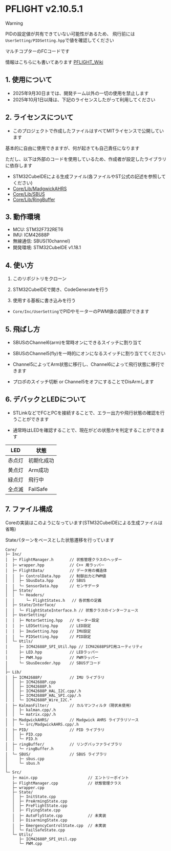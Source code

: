 # PFLIGHT v2.10.5.1

> [!WARNING]
> PIDの設定値が共有できていない可能性があるため、
> 飛行前には`UserSetting/PIDSetting.hpp`で値を確認してください

マルチコプターのFCコードです

情報はこちらにも書いてあります
[PFLIGHT_Wiki](https://github.com/NOKOLat/PFLIGHT/wiki)

## 1. 使用について

- 2025年9月30日までは、開発チーム以外の一切の使用を禁止します
- 2025年10月1日以降は、下記のライセンスしたがって利用してください

## 2. ライセンスについて

- このプロジェクトで作成したファイルはすべてMITライセンスで公開しています

基本的に自由に使用できますが、何が起きても自己責任になります

ただし、以下は外部のコードを使用しているため、作成者が設定したライブラリに依存します

- STM32CubeIDEによる生成ファイル(各ファイルやST公式の記述を参照してください)
- [Core/Lib/MadgwickAHRS](https://github.com/arduino-libraries/MadgwickAHRS) 
- [Core/Lib/SBUS](https://github.com/NOKOLat/SBUS)
- [Core/Lib/RingBuffer](https://github.com/NOKOLat/Ring-Buffer)


## 3. 動作環境

- MCU: STM32F732RET6
- IMU: ICM42688P
- 無線通信: SBUS(10channel)
- 開発環境: STM32CubeIDE v1.18.1

## 4. 使い方

1. このリポジトリをクローン

2. STM32CubeIDEで開き、CodeGenerateを行う

3. 使用する基板に書き込みを行う

- ```Core/Inc/UserSetting```でPIDやモーターのPWM値の調節ができます

## 5. 飛ばし方

- SBUSのChannel6(arm)を常時オンにできるスイッチに割り当て
- SBUSのChannel5(fly)を一時的にオンになるスイッチに割り当ててください

- Channel5によってArm状態に移行し、Channel6によって飛行状態に移行できます
- プロポのスイッチ切断 or Channel5をオフにすることでDisArmします

## 6. デバックとLEDについて

- STLinkなどでFCとPCを接続することで、エラー出力や飛行状態の確認を行うことができます

- 通常時はLEDを確認することで、現在がどの状態かを判定することができます

| LED        | 状態      
|--------------|------------------------|
| 赤点灯 | 初期化成功     |
| 黄点灯 | Arm成功     |
| 緑点灯 | 飛行中     |
| 全点滅 | FailSafe     |

## 7. ファイル構成

Coreの実装はこのようになっています(STM32CubeIDEによる生成ファイルは省略)

Stateパターンをベースとした状態遷移を行っています

```
Core/
├─ Inc/          
│  ├─ FlightManager.h       // 状態管理クラスのヘッダー                      
│  ├─ wrapper.hpp           // C++ 用ラッパー
│  ├─ FlightData/           // データ用の構造体
│  │  ├─ ControlData.hpp    // 制御出力とPWM値
│  │  ├─ SbusData.hpp       // SBUS
│  │  └─ SensorData.hpp     // センサデータ
│  ├─ State/                
│  │  └─ Headers/
│  │     └─ FlightStates.h   // 各状態の定義
│  ├─ State/Interface/
│  │  └─ FlightStateInterface.h // 状態クラスのインターフェース
│  ├─ UserSetting/          
│  │  ├─ MotorSetting.hpp   // モーター設定
│  │  ├─ LEDSetting.hpp     // LED設定
│  │  ├─ ImuSetting.hpp     // IMU設定
│  │  └─ PIDSetting.hpp     // PID設定
│  └─ Utils/               
│     ├─ ICM42688P_SPI_Util.hpp // ICM42688PSPI用ユーティリティ
│     ├─ LED.hpp            // LEDラッパー
│     ├─ PWM.hpp            // PWMラッパー
│     └─ SbusDecoder.hpp    // SBUSデコード
│
├─ Lib/
│  ├─ ICM42688P/            // IMU ライブラリ
│  │  ├─ ICM42688P.cpp
│  │  ├─ ICM42688P.h
│  │  ├─ ICM42688P_HAL_I2C.cpp/.h
│  │  ├─ ICM42688P_HAL_SPI.cpp/.h
│  │  └─ ICM42688P_Wire_I2C.* 
│  ├─ KalmanFilter/         // カルマンフィルタ（現状未使用）
│  │  ├─ kalman.cpp/.h
│  │  └─ matrix.cpp/.h
│  ├─ MadgwickAHRS/         // Madgwick AHRS ライブラリソース
│  │  └─ src/MadgwickAHRS.cpp/.h
│  ├─ PID/                  // PID ライブラリ
│  │  ├─ PID.cpp
│  │  └─ PID.h
│  ├─ ringBuffer/           // リングバッファライブラリ
│  │  └─ ringBuffer.h
│  └─ SBUS/                 // SBUS ライブラリ
│     ├─ sbus.cpp
│     └─ sbus.h
│
└─ Src/
   ├─ main.cpp                      // エントリーポイント
   ├─ FlightManager.cpp             // 状態管理クラス
   ├─ wrapper.cpp
   ├─ State/
   │  ├─ InitState.cpp
   │  ├─ PreArmingState.cpp
   │  ├─ PreFlightState.cpp
   │  ├─ FlyingState.cpp
   │  ├─ AutoFlyState.cpp           // 未実装
   │  ├─ DisarmingState.cpp
   │  ├─ EmergencyControlState.cpp  // 未実装
   │  └─ FailSafeState.cpp
   └─ Utils/
      ├─ ICM42688P_SPI_Util.cpp
      └─ PWM.cpp              
```
